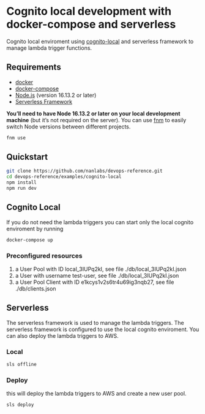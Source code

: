 # Cognito local development with docker-compose and serverless

Cognito local enviroment using [cognito-local](https://github.com/jagregory/cognito-local) and serverless framework to manage lambda trigger functions.

## Requirements

- [docker](https://www.docker.com/)
- [docker-compose](https://docs.docker.com/compose/install/)
- [Node.js](https://nodejs.org/en/) (version 16.13.2 or later)
- [Serverless Framework](https://www.serverless.com/framework/docs/getting-started/)


**You’ll need to have Node 16.13.2 or later on your local development machine** (but it’s not required on the server). You can use [fnm](https://github.com/Schniz/fnm) to easily switch Node versions between different projects.

```sh
fnm use
```

## Quickstart

```sh
git clone https://github.com/nanlabs/devops-reference.git
cd devops-reference/examples/cognito-local
npm install
npm run dev
```

## Cognito Local

If you do not need the lambda triggers you can start only the local cognito enviroment by running

```sh
docker-compose up
```

### Preconfigured resources
1. a User Pool with ID local_3IUPq2kI, see file ./db/local_3IUPq2kI.json
2. a User with username test-user, see file ./db/local_3IUPq2kI.json
3. a User Pool Client with ID e1kcys1v2s6tr4u69ig3nqb27, see file ./db/clients.json

## Serverless

The serverless framework is used to manage the lambda triggers. The serverless framework is configured to use the local cognito enviroment. You can also deploy the lambda triggers to AWS.

### Local

```sh
sls offline
```

### Deploy
this will deploy the lambda triggers to AWS and create a new user pool.

```sh
sls deploy
```
